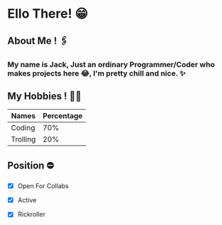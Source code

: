 # Ello There! 😁

## About Me ! 🖇️

### My name is Jack, Just an ordinary Programmer/Coder who makes projects here 😂, I'm pretty chill and nice. ✨

## My Hobbies ! 🏴‍☠️

Names | Percentage
------------ | -------------
Coding | 70%
Trolling | 20%

## Position ⛔

 - [x] Open For Collabs 

 - [x] Active

 - [x] Rickroller

